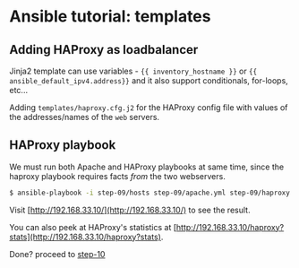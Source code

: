 # Ansible tutorial: templates


## Adding HAProxy as loadbalancer

Jinja2 template can use variables - 
`{{ inventory_hostname }}` or `{{ ansible_default_ipv4.address}}`
and it also support conditionals, for-loops, etc...

Adding `templates/haproxy.cfg.j2` for the HAProxy config file
with values of the addresses/names of the `web` servers.

## HAProxy playbook

We must run both Apache and HAProxy playbooks at same time, 
since the haproxy playbook requires facts _from_ the two webservers.

```bash
$ ansible-playbook -i step-09/hosts step-09/apache.yml step-09/haproxy.yml
```

Visit [http://192.168.33.10/](http://192.168.33.10/) to see the result.

You can also peek at HAProxy's statistics at
[http://192.168.33.10/haproxy?stats](http://192.168.33.10/haproxy?stats).


Done? proceed to [step-10](../step-10/)
